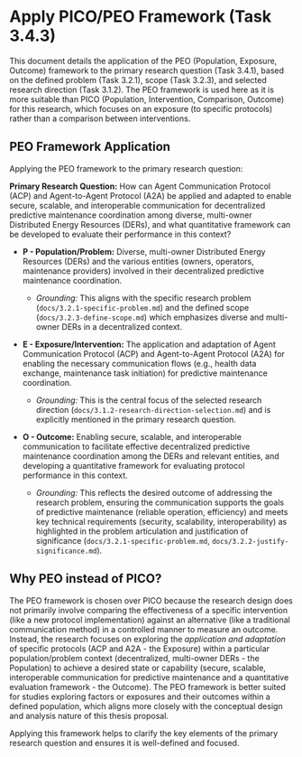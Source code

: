 # Apply PICO/PEO Framework (Task 3.4.3)

This document details the application of the PEO (Population, Exposure, Outcome) framework to the primary research question (Task 3.4.1), based on the defined problem (Task 3.2.1), scope (Task 3.2.3), and selected research direction (Task 3.1.2). The PEO framework is used here as it is more suitable than PICO (Population, Intervention, Comparison, Outcome) for this research, which focuses on an exposure (to specific protocols) rather than a comparison between interventions.

## PEO Framework Application

Applying the PEO framework to the primary research question:

**Primary Research Question:** How can Agent Communication Protocol (ACP) and Agent-to-Agent Protocol (A2A) be applied and adapted to enable secure, scalable, and interoperable communication for decentralized predictive maintenance coordination among diverse, multi-owner Distributed Energy Resources (DERs), and what quantitative framework can be developed to evaluate their performance in this context?

*   **P - Population/Problem:** Diverse, multi-owner Distributed Energy Resources (DERs) and the various entities (owners, operators, maintenance providers) involved in their decentralized predictive maintenance coordination.
    *   *Grounding:* This aligns with the specific research problem (`docs/3.2.1-specific-problem.md`) and the defined scope (`docs/3.2.3-define-scope.md`) which emphasizes diverse and multi-owner DERs in a decentralized context.

*   **E - Exposure/Intervention:** The application and adaptation of Agent Communication Protocol (ACP) and Agent-to-Agent Protocol (A2A) for enabling the necessary communication flows (e.g., health data exchange, maintenance task initiation) for predictive maintenance coordination.
    *   *Grounding:* This is the central focus of the selected research direction (`docs/3.1.2-research-direction-selection.md`) and is explicitly mentioned in the primary research question.

*   **O - Outcome:** Enabling secure, scalable, and interoperable communication to facilitate effective decentralized predictive maintenance coordination among the DERs and relevant entities, and developing a quantitative framework for evaluating protocol performance in this context.
    *   *Grounding:* This reflects the desired outcome of addressing the research problem, ensuring the communication supports the goals of predictive maintenance (reliable operation, efficiency) and meets key technical requirements (security, scalability, interoperability) as highlighted in the problem articulation and justification of significance (`docs/3.2.1-specific-problem.md`, `docs/3.2.2-justify-significance.md`).

## Why PEO instead of PICO?

The PEO framework is chosen over PICO because the research design does not primarily involve comparing the effectiveness of a specific intervention (like a new protocol implementation) against an alternative (like a traditional communication method) in a controlled manner to measure an outcome. Instead, the research focuses on exploring the *application and adaptation* of specific protocols (ACP and A2A - the Exposure) within a particular population/problem context (decentralized, multi-owner DERs - the Population) to achieve a desired state or capability (secure, scalable, interoperable communication for predictive maintenance and a quantitative evaluation framework - the Outcome). The PEO framework is better suited for studies exploring factors or exposures and their outcomes within a defined population, which aligns more closely with the conceptual design and analysis nature of this thesis proposal.

Applying this framework helps to clarify the key elements of the primary research question and ensures it is well-defined and focused. 